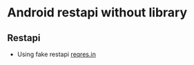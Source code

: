 # Android restapi without library


## Restapi
- Using fake restapi [reqres.in](https://reqres.in/)
